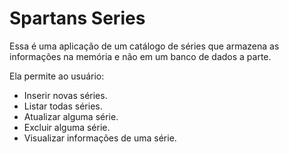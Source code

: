 # Spartans Series

Essa é uma aplicação de um catálogo de séries que armazena as informações na memória e não em um banco de dados a parte. 

Ela permite ao usuário:
 - Inserir novas séries.
 - Listar todas séries.
 - Atualizar alguma série.
 - Excluir alguma série.
 - Visualizar informações de uma série.
